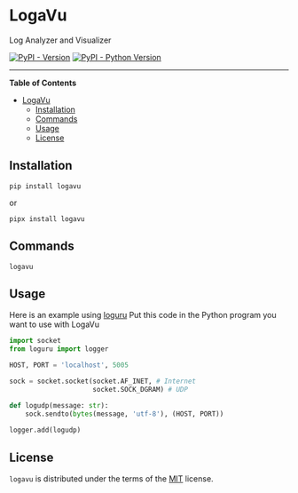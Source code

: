 # LogaVu

Log Analyzer and Visualizer

[![PyPI - Version](https://img.shields.io/pypi/v/logavu.svg)](https://pypi.org/project/logavu)
[![PyPI - Python Version](https://img.shields.io/pypi/pyversions/logavu.svg)](https://pypi.org/project/logavu)

-----

**Table of Contents**

- [LogaVu](#logavu)
  - [Installation](#installation)
  - [Commands](#commands)
  - [Usage](#usage)
  - [License](#license)

## Installation

```console
pip install logavu
```
or
```console
pipx install logavu
```

## Commands
```console
logavu
```

## Usage
Here is an example using [loguru](https://github.com/Delgan/loguru)
Put this code in the Python program you want to use with LogaVu 

```python
import socket
from loguru import logger

HOST, PORT = 'localhost', 5005

sock = socket.socket(socket.AF_INET, # Internet
                     socket.SOCK_DGRAM) # UDP

def logudp(message: str):
    sock.sendto(bytes(message, 'utf-8'), (HOST, PORT))

logger.add(logudp)

```

## License

`logavu` is distributed under the terms of the [MIT](https://spdx.org/licenses/MIT.html) license.
